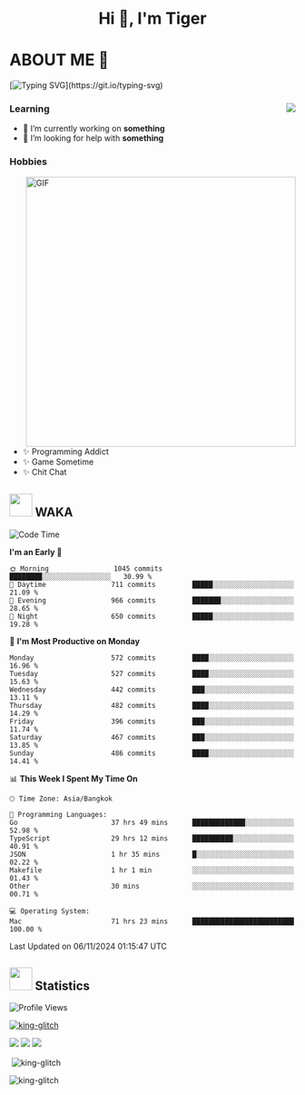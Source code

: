 <h1 align="center">Hi 👋, I'm Tiger</h1>




# ABOUT ME 💬

[![Typing SVG](https://readme-typing-svg.herokuapp.com?color=22F771&vCenter=true&lines=A+perssionate+developer+from+nowhere.)](https://git.io/typing-svg)

<div>
 <img align="right" src="https://spotify-github-profile.vercel.app/api/view?uid=12129734423&cover_image=false&theme=default&bar_color=22d016&bar_color_cover=true" />
 <h3>Learning</h3>
 
 <ul>
  <li>🔭 I’m currently working on <b>something</b></li>
  <li>🤝 I’m looking for help with <b>something</b></li>
 </ul>
 
</div>
<div>
 <h3>Hobbies</h3>
 <img align="right" height="475px"  alt="GIF" src="https://i.pinimg.com/originals/1f/b7/db/1fb7dbee557e5ed509f7517da8a84d58.gif" />
 <ul>
  <li>✨ Programming Addict</li>
  <li>✨ Game Sometime</li>
  <li>✨ Chit Chat</li>
 </ul>
 
</div>



## <img height="40" src="https://raw.githubusercontent.com/innng/innng/master/assets/kyubey.gif"/> WAKA

<!--START_SECTION:waka-->
![Code Time](http://img.shields.io/badge/Code%20Time-2%2C804%20hrs%2049%20mins-blue)

**I'm an Early 🐤** 

```text
🌞 Morning                1045 commits        ████████░░░░░░░░░░░░░░░░░   30.99 % 
🌆 Daytime                711 commits         █████░░░░░░░░░░░░░░░░░░░░   21.09 % 
🌃 Evening                966 commits         ███████░░░░░░░░░░░░░░░░░░   28.65 % 
🌙 Night                  650 commits         █████░░░░░░░░░░░░░░░░░░░░   19.28 % 
```
📅 **I'm Most Productive on Monday** 

```text
Monday                   572 commits         ████░░░░░░░░░░░░░░░░░░░░░   16.96 % 
Tuesday                  527 commits         ████░░░░░░░░░░░░░░░░░░░░░   15.63 % 
Wednesday                442 commits         ███░░░░░░░░░░░░░░░░░░░░░░   13.11 % 
Thursday                 482 commits         ████░░░░░░░░░░░░░░░░░░░░░   14.29 % 
Friday                   396 commits         ███░░░░░░░░░░░░░░░░░░░░░░   11.74 % 
Saturday                 467 commits         ███░░░░░░░░░░░░░░░░░░░░░░   13.85 % 
Sunday                   486 commits         ████░░░░░░░░░░░░░░░░░░░░░   14.41 % 
```


📊 **This Week I Spent My Time On** 

```text
🕑︎ Time Zone: Asia/Bangkok

💬 Programming Languages: 
Go                       37 hrs 49 mins      █████████████░░░░░░░░░░░░   52.98 % 
TypeScript               29 hrs 12 mins      ██████████░░░░░░░░░░░░░░░   40.91 % 
JSON                     1 hr 35 mins        █░░░░░░░░░░░░░░░░░░░░░░░░   02.22 % 
Makefile                 1 hr 1 min          ░░░░░░░░░░░░░░░░░░░░░░░░░   01.43 % 
Other                    30 mins             ░░░░░░░░░░░░░░░░░░░░░░░░░   00.71 % 

💻 Operating System: 
Mac                      71 hrs 23 mins      █████████████████████████   100.00 % 
```


 Last Updated on 06/11/2024 01:15:47 UTC
<!--END_SECTION:waka-->
## <img height="40" src="https://raw.githubusercontent.com/innng/innng/master/assets/kyubey.gif"/> Statistics
![Profile Views](https://komarev.com/ghpvc/?username=king-glitch)  

<p align="left"> 
 <a href="https://github.com/ryo-ma/github-profile-trophy">
  <img src="https://github-profile-trophy.vercel.app/?username=king-glitch&theme=dracula" alt="king-glitch" />
 </a> </p>

![](https://github-profile-summary-cards.vercel.app/api/cards/profile-details?username=king-glitch&theme=dracula)
![](https://github-profile-summary-cards.vercel.app/api/cards/stats?username=king-glitch&theme=dracula) 
![](https://github-profile-summary-cards.vercel.app/api/cards/productive-time?username=king-glitch&theme=dracula)


<p>&nbsp;<img align="center" src="https://github-readme-stats.vercel.app/api?username=king-glitch&theme=dracula" alt="king-glitch" /></p>

<p><img align="center" src="https://github-readme-streak-stats.herokuapp.com/?user=king-glitch&theme=dracula" alt="king-glitch" /></p>
